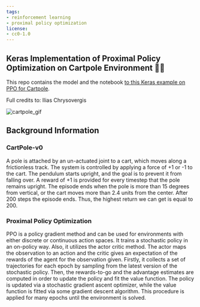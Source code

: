 ```yaml
---
tags:
- reinforcement learning
- proximal policy optimization
license:
- cc0-1.0
---
```


## Keras Implementation of Proximal Policy Optimization on Cartpole Environment 🔨🤖 

This repo contains the model and the notebook [to this Keras example on PPO for Cartpole](https://keras.io/examples/rl/ppo_cartpole/).

Full credits to: Ilias Chrysovergis 

![cartpole_gif](https://i.imgur.com/tKhTEaF.gif)

## Background Information 
### CartPole-v0
A pole is attached by an un-actuated joint to a cart, which moves along a frictionless track. The system is controlled by applying a force of +1 or -1 to the cart. The pendulum starts upright, and the goal is to prevent it from falling over. A reward of +1 is provided for every timestep that the pole remains upright. The episode ends when the pole is more than 15 degrees from vertical, or the cart moves more than 2.4 units from the center. After 200 steps the episode ends. Thus, the highest return we can get is equal to 200.

### Proximal Policy Optimization
PPO is a policy gradient method and can be used for environments with either discrete or continuous action spaces. It trains a stochastic policy in an on-policy way. Also, it utilizes the actor critic method. The actor maps the observation to an action and the critic gives an expectation of the rewards of the agent for the observation given. Firstly, it collects a set of trajectories for each epoch by sampling from the latest version of the stochastic policy. Then, the rewards-to-go and the advantage estimates are computed in order to update the policy and fit the value function. The policy is updated via a stochastic gradient ascent optimizer, while the value function is fitted via some gradient descent algorithm. This procedure is applied for many epochs until the environment is solved.

